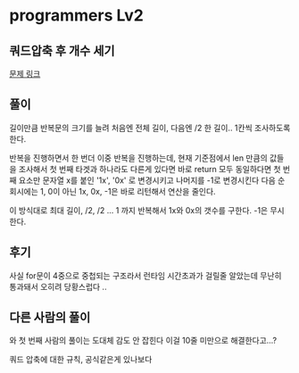 # programmers Lv2

## 쿼드압축 후 개수 세기

[문제 링크](https://programmers.co.kr/learn/courses/30/lessons/68936)

## 풀이

길이만큼 반복문의 크기를 늘려 처음엔 전체 길이, 다음엔 /2 한 길이.. 1칸씩 조사하도록 한다.

반복을 진행하면서 한 번더 이중 반복을 진행하는데, 현재 기준점에서 len 만큼의 값들을 조사해서 첫 번째 타겟과 하나라도 다른게 있다면 바로 return
모두 동일하다면 첫 번째 요소만 문자열 x를 붙인 '1x', '0x' 로 변경시키고 나머지를 -1로 변경시킨다
다음 순회시에는 1, 0이 아닌 1x, 0x, -1은 바로 리턴해서 연산을 줄인다.

이 방식대로 최대 길이, /2, /2 ... 1 까지 반복해서 1x와 0x의 갯수를 구한다. -1은 무시한다. 


## 후기

사실 for문이 4중으로 중첩되는 구조라서 런타임 시간초과가 걸릴줄 알았는데 무난히 통과돼서 오히려 당황스럽다 .. 

## 다른 사람의 풀이

와 첫 번째 사람의 풀이는 도대체 감도 안 잡힌다 이걸 10줄 미만으로 해결한다고...? 

쿼드 압축에 대한 규칙, 공식같은게 있나보다 